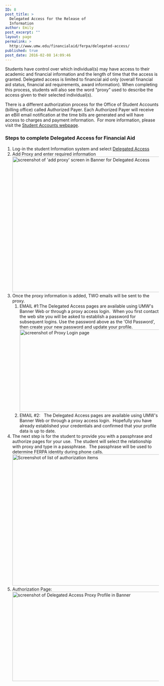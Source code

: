 ```yaml
---
ID: 8
post_title: >
  Delegated Access for the Release of
  Information
author: Emily
post_excerpt: ""
layout: page
permalink: >
  http://www.umw.edu/financialaid/ferpa/delegated-access/
published: true
post_date: 2016-02-08 14:09:46
---
```

Students have control over which individual(s) may have access to their academic and financial information and the length of time that the access is granted. Delegated access is limited to financial aid only (overall financial aid status, financial aid requirements, award information). When completing this process, students will also see the word “proxy” used to describe the access given to their selected individual(s).

There is a different authorization process for the Office of Student Accounts (billing office) called Authorized Payer. Each Authorized Payer will receive an eBill email notification at the time bills are generated and will have access to charges and payment information.  For more information, please visit the <a href="http://adminfinance.umw.edu/studentaccounts/billing-information/">Student Accounts webpage</a>.
<h3>Steps to complete Delegated Access for Financial Aid</h3>
<ol>
 	<li>Log-in the student Information system and select <a href="https://banner.umw.edu/ssomanager/c/SSB?pkg=bwgkprxy.P_ManageProxy">Delegated Access</a></li>
 	<li>Add Proxy and enter required information<a href="http://www.umw.edu/financialaid/wp-content/uploads/sites/31/2016/02/step2.png"><img id="longdesc-return-388" class="aligncenter wp-image-388 size-large" src="http://www.umw.edu/financialaid/wp-content/uploads/sites/31/2016/02/step2-1024x443.png" alt="screenshot of 'add proxy' screen in Banner for Delegated Access" width="1024" height="443" longdesc="http://www.umw.edu/financialaid?longdesc=388&amp;referrer=8" /></a></li>
 	<li>Once the proxy information is added, TWO emails will be sent to the proxy.
<ol>
 	<li>EMAIL #1:The Delegated Access pages are available using UMW's Banner Web or through a proxy access login.  When you first contact the web site you will be asked to establish a password for subsequent logins. Use the password above as the 'Old Password', then create your new password and update your profile.<a href="http://www.umw.edu/financialaid/wp-content/uploads/sites/31/2016/02/step3.png"><img id="longdesc-return-389" class="size-large wp-image-389 aligncenter" src="http://www.umw.edu/financialaid/wp-content/uploads/sites/31/2016/02/step3-1024x269.png" alt="screenshot of Proxy Login page" width="1024" height="269" longdesc="http://www.umw.edu/financialaid?longdesc=389&amp;referrer=8" /></a></li>
 	<li>EMAIL #2:   The Delegated Access pages are available using UMW's Banner Web or through a proxy access login.  Hopefully you have already established your credentials and confirmed that your profile data is up to date.</li>
</ol>
</li>
 	<li>The next step is for the student to provide you with a passphrase and authorize pages for your use.  The student will select the relationship with proxy and type in a passphrase.  The passphrase will be used to determine FERPA identity during phone calls.<a href="http://www.umw.edu/financialaid/wp-content/uploads/sites/31/2016/02/step4.png"><img id="longdesc-return-391" class="aligncenter wp-image-391 size-large" src="http://www.umw.edu/financialaid/wp-content/uploads/sites/31/2016/02/step4-1024x429.png" alt="Screenshot of list of authorization items" width="1024" height="429" longdesc="http://www.umw.edu/financialaid?longdesc=391&amp;referrer=8" /></a></li>
 	<li>Authorization Page:<a href="http://www.umw.edu/financialaid/wp-content/uploads/sites/31/2016/02/step4.2.png"><img id="longdesc-return-390" class="aligncenter wp-image-390 size-large" src="http://www.umw.edu/financialaid/wp-content/uploads/sites/31/2016/02/step4.2-1024x292.png" alt="screenshot of Delegated Access Proxy Profile in Banner" width="1024" height="292" longdesc="http://www.umw.edu/financialaid?longdesc=390&amp;referrer=8" /></a></li>
</ol>
&nbsp;